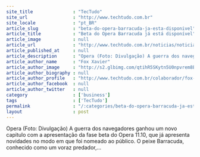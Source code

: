 ```yaml
---
site_title               : "TecTudo"
site_url                 : "http://www.techtudo.com.br"
site_locale              : "pt_BR"
article_slug             : "beta-do-opera-barracuda-ja-esta-disponivel"
article_title            : "Beta do Opera Barracuda já está disponível"
article_image            : null
article_url              : "http://www.techtudo.com.br/noticias/noticia/2011/03/beta-do-opera-barracuda-ja-esta-disponivel.html"
article_published_at     : null
article_description      : "Opera (Foto: Divulgação) A guerra dos navegadores ganhou um novo capitulo com a apresentação da fase beta do Opera 11.10, que já apresenta novidades no modo em que foi nomeado ao público. O peixe Barracuda, conhecido como um voraz predador,..."
article_author_name      : "Fox Xavier"
article_author_image     : "http://s2.glbimg.com/qtihR5SKytn5U0npvrem8E8ED1A=/30x30/s2.glbimg.com/gYHXM6R_LP8QKWnMbHlpR4mBymg=/140x140/s.glbimg.com/po/tt2/f/original/2013/11/12/fox-xavier.jpg"
article_author_biography : null
article_author_profile   : "http://www.techtudo.com.br/colaborador/fox-xavier.html"
article_author_facebook  : null
article_author_twitter   : null
category                 : ['business']
tags                     : ['TecTudo']
permalink                : "/:categories/beta-do-opera-barracuda-ja-esta-disponivel/"
layout                   : post
---
```


Opera (Foto: Divulgação) A guerra dos navegadores ganhou um novo capitulo com a apresentação da fase beta do Opera 11.10, que já apresenta novidades no modo em que foi nomeado ao público. O peixe Barracuda, conhecido como um voraz predador,...
